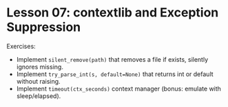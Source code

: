 # Lesson 07: contextlib and Exception Suppression

Exercises:
- Implement `silent_remove(path)` that removes a file if exists, silently ignores missing.
- Implement `try_parse_int(s, default=None)` that returns int or default without raising.
- Implement `timeout(ctx_seconds)` context manager (bonus: emulate with sleep/elapsed).



